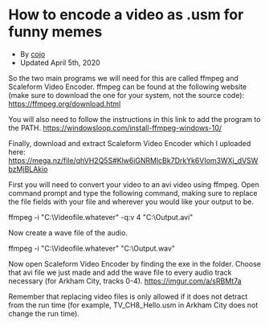 # How to encode a video as .usm for funny memes
- By [cojo](https://www.speedrun.com/user/cojo)
- Updated April 5th, 2020

So the two main programs we will need for this are called ffmpeg and Scaleform Video Encoder.  ffmpeg can be found at the following website (make sure to download the one for your system, not the source code):
https://ffmpeg.org/download.html

You will also need to follow the instructions in this link to add the program to the PATH.
https://windowsloop.com/install-ffmpeg-windows-10/

Finally, download and extract Scaleform Video Encoder which I uploaded here:
https://mega.nz/file/qhVH2Q5S#Klw6iGNRMlcBk7DrkYk6VIom3WXj_dVSWbzMjBLAkio

First you will need to convert your video to an avi video using ffmpeg.  Open command prompt and type the following command, making sure to replace the file fields with your file and wherever you would like your output to be.

ffmpeg -i "C:\Videofile.whatever" -q:v 4 "C:\Output.avi"

Now create a wave file of the audio.

ffmpeg -i "C:\Videofile.whatever" "C:\Output.wav"

Now open Scaleform Video Encoder by finding the exe in the folder.  Choose that avi file we just made and add the wave file to every audio track necessary (for Arkham City, tracks 0-4).
https://imgur.com/a/sRBMt7a

Remember that replacing video files is only allowed if it does not detract from the run time (for example, TV_CH8_Hello.usm in Arkham City does not change the run time).